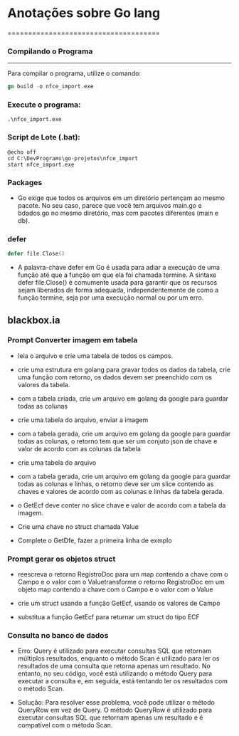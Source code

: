 # Anotações sobre Go lang
=====================================

### Compilando o Programa
-------------------------

Para compilar o programa, utilize o comando:
```go
go build -o nfce_import.exe
```
### Execute o programa:
```shell
.\nfce_import.exe
```

### Script de Lote (.bat):
```batch
@echo off
cd C:\DevPrograms\go-projetos\nfce_import
start nfce_import.exe
```

### Packages
- Go exige que todos os arquivos em um diretório pertençam ao mesmo pacote. No seu caso, parece que você tem arquivos main.go e bdados.go no mesmo diretório, mas com pacotes diferentes (main e db).

### defer 
```go 
defer file.Close()
```
- A palavra-chave defer em Go é usada para adiar a execução de uma função até que a função em que ela foi chamada termine. A sintaxe defer file.Close() é comumente usada para garantir que os recursos sejam liberados de forma adequada, independentemente de como a função termine, seja por uma execução normal ou por um erro.

## blackbox.ia
### Prompt Converter imagem em tabela
- leia o arquivo e crie uma tabela de todos os campos.

- crie uma estrutura em golang para gravar todos os dados da tabela, crie uma função com retorno, os dados devem ser preenchido com os valores da tabela.

- com a tabela criada, crie um arquivo em golang da google para guardar todas as colunas


- crie uma tabela do arquivo, enviar a imagem
- com a tabela gerada, crie um arquivo em golang da google para guardar todas as colunas, o retorno tem que ser um conjuto json de chave e valor de acordo com as colunas da tabela

- crie uma tabela do arquivo
- com a tabela gerada, crie um arquivo em golang da google para guardar todas as colunas e linhas, o retorno deve ser um slice contendo as chaves e valores de acordo com as colunas e linhas da tabela gerada.

- o GetEcf deve conter no slice chave e valor de acordo com a tabela da imagem.

- Crie uma chave no struct chamada Value

- Complete o GetDfe, fazer a primeira linha de exmplo

### Prompt gerar os objetos struct

- reescreva o retorno RegistroDoc para um map contendo a chave com o Campo e o valor com o Valuetransforme o retorno RegistroDoc em um objeto map contendo a chave com o Campo e o valor com o Value

- crie um struct usando a função GetEcf, usando os valores de Campo
- substitua a função GetEcf para returnar um struct do tipo ECF

### Consulta no banco de dados
- Erro: Query é utilizado para executar consultas SQL que retornam múltiplos resultados, enquanto o método Scan é utilizado para ler os resultados de uma consulta que retorna apenas um resultado. No entanto, no seu código, você está utilizando o método Query para executar a consulta e, em seguida, está tentando ler os resultados com o método Scan.

- Solução: Para resolver esse problema, você pode utilizar o método QueryRow em vez de Query. O método QueryRow é utilizado para executar consultas SQL que retornam apenas um resultado e é compatível com o método Scan.